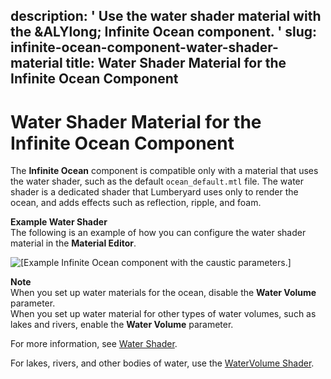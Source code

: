 description: ' Use the water shader material with the &ALYlong; Infinite Ocean component. '
slug: infinite-ocean-component-water-shader-material
title: Water Shader Material for the Infinite Ocean Component
---
# Water Shader Material for the Infinite Ocean Component<a name="infinite-ocean-component-water-shader-material"></a>

The **Infinite Ocean** component is compatible only with a material that uses the water shader, such as the default `ocean_default.mtl` file\. The water shader is a dedicated shader that Lumberyard uses only to render the ocean, and adds effects such as reflection, ripple, and foam\. 

**Example Water Shader**  
The following is an example of how you can configure the water shader material in the **Material Editor**\.  

![\[Example Infinite Ocean component with the caustic parameters.\]](/images/userguide/component/infiniteocean/infinite-ocean-component-5.png)

**Note**  
When you set up water materials for the ocean, disable the **Water Volume** parameter\.  
When you set up water material for other types of water volumes, such as lakes and rivers, enable the **Water Volume** parameter\.

For more information, see [Water Shader](shader-ref-water.md)\.

For lakes, rivers, and other bodies of water, use the [WaterVolume Shader](shader-ref-watervolume.md)\.